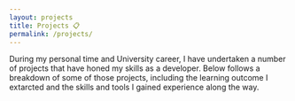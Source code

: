 ```yaml
---
layout: projects
title: Projects 📋
permalink: /projects/
---
```


During my personal time and University career, I have undertaken a number of projects that have honed my skills as a developer. Below follows a breakdown of some of those projects, including the learning outcome I extarcted and the skills and tools I gained experience along the way. 